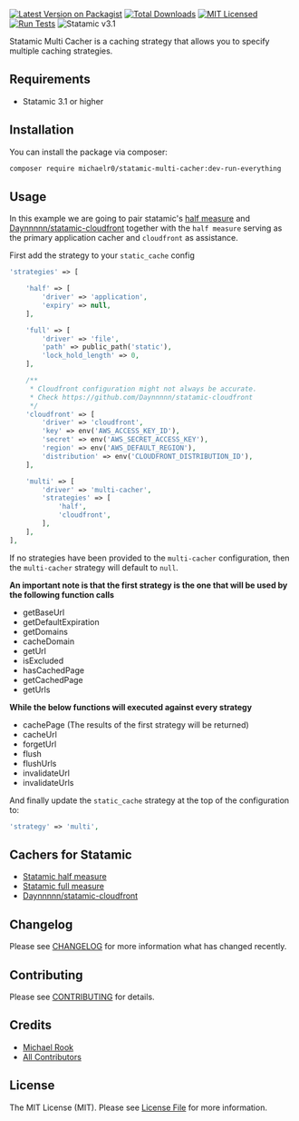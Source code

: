 [![Latest Version on Packagist](https://img.shields.io/packagist/v/michaelr0/statamic-multi-cacher.svg?style=flat-square)](https://packagist.org/packages/michaelr0/statamic-multi-cacher)
[![Total Downloads](https://img.shields.io/packagist/dt/michaelr0/statamic-multi-cacher.svg?style=flat-square)](https://packagist.org/packages/michaelr0/statamic-multi-cacher)
[![MIT Licensed](https://img.shields.io/badge/license-MIT-blue.svg?style=flat-square)](LICENSE.md)
[![Run Tests](https://github.com/michaelr0/statamic-multi-cacher/actions/workflows/tests.yml/badge.svg)](https://github.com/michaelr0/statamic-multi-cacher/actions/workflows/tests.yml)
![Statamic v3.1](https://img.shields.io/badge/Statamic-3.1+-FF269E?style=flat-square)

Statamic Multi Cacher is a caching strategy that allows you to specify multiple caching strategies.

## Requirements
* Statamic 3.1 or higher

## Installation

You can install the package via composer:

```bash
composer require michaelr0/statamic-multi-cacher:dev-run-everything
```

## Usage

In this example we are going to pair statamic's [half measure](https://statamic.dev/static-caching#application-driver) and [Daynnnnn/statamic-cloudfront](https://github.com/Daynnnnn/statamic-cloudfront) together with the `half measure` serving as the primary application cacher and `cloudfront` as assistance.

First add the strategy to your `static_cache` config

```php
'strategies' => [

    'half' => [
        'driver' => 'application',
        'expiry' => null,
    ],

    'full' => [
        'driver' => 'file',
        'path' => public_path('static'),
        'lock_hold_length' => 0,
    ],

    /**
     * Cloudfront configuration might not always be accurate.
     * Check https://github.com/Daynnnnn/statamic-cloudfront
     */
    'cloudfront' => [
        'driver' => 'cloudfront',
        'key' => env('AWS_ACCESS_KEY_ID'),
        'secret' => env('AWS_SECRET_ACCESS_KEY'),
        'region' => env('AWS_DEFAULT_REGION'),
        'distribution' => env('CLOUDFRONT_DISTRIBUTION_ID'),
    ],

    'multi' => [
        'driver' => 'multi-cacher',
        'strategies' => [
            'half',
            'cloudfront',
        ],
    ],
],
```

If no strategies have been provided to the `multi-cacher` configuration, then the `multi-cacher` strategy will default to `null`.

**An important note is that the first strategy is the one that will be used by the following function calls**
* getBaseUrl
* getDefaultExpiration
* getDomains
* cacheDomain
* getUrl
* isExcluded
* hasCachedPage
* getCachedPage
* getUrls

**While the below functions will executed against every strategy**
* cachePage (The results of the first strategy will be returned)
* cacheUrl
* forgetUrl
* flush
* flushUrls
* invalidateUrl
* invalidateUrls

And finally update the `static_cache` strategy at the top of the configuration to:
```php
'strategy' => 'multi',
```

## Cachers for Statamic

- [Statamic half measure](https://statamic.dev/static-caching#application-driver)
- [Statamic full measure](https://statamic.dev/static-caching#file-driver)
- [Daynnnnn/statamic-cloudfront](https://github.com/Daynnnnn/statamic-cloudfront)

## Changelog

Please see [CHANGELOG](https://github.com/michaelr0/statamic-multi-cacher/blob/main/CHANGELOG.md) for more information what has changed recently.

## Contributing

Please see [CONTRIBUTING](https://github.com/michaelr0/statamic-multi-cacher/blob/main/CONTRIBUTING.md) for details.

## Credits

- [Michael Rook](https://github.com/michaelr0)
- [All Contributors](https://github.com/michaelr0/statamic-multi-cacher/graphs/contributors)

## License

The MIT License (MIT). Please see [License File](https://github.com/michaelr0/statamic-multi-cacher/blob/main/LICENSE.md) for more information.